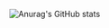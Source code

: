 ![Anurag's GitHub stats](https://github-readme-stats.vercel.app/api?username=parismay-code&show_icons=true&theme=radical)
